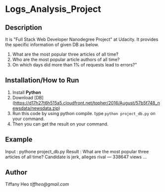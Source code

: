 # Logs_Analysis_Project

## Description
It is "Full Stack Web Developer Nanodegree Project" at Udacity.
It provides the specific information of given DB as below.
1. What are the most popular three articles of all time?
2. Who are the most popular article authors of all time?
3. On which days did more than 1% of requests lead to errors?"

## Installation/How to Run
1. Install **Python**
2. Download [DB] (https://d17h27t6h515a5.cloudfront.net/topher/2016/August/57b5f748_newsdata/newsdata.zip)
3. Run this code by using python compile. type `python project_db.py` on your command.
4. Then you can get the result on your command.

## Example
Input : pythone project_db.py
Result : 
What are the most popular three articles of all time?
Candidate is jerk, alleges rival — 338647 views
...

## Author
Tiffany Heo _tiffheo@gmail.com_
